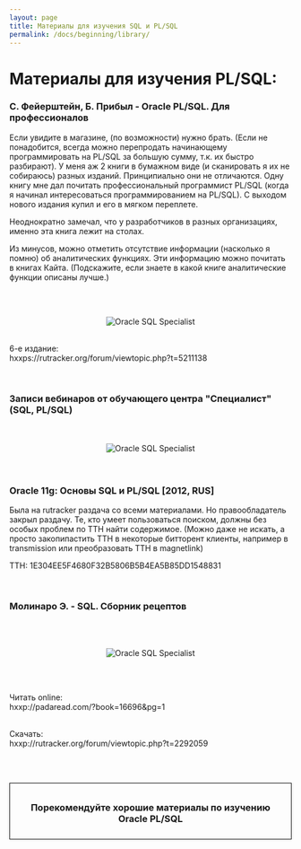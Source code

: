 ```yaml
---
layout: page
title: Материалы для изучения SQL и PL/SQL
permalink: /docs/beginning/library/
---
```


# Материалы для изучения PL/SQL:


### С. Фейерштейн, Б. Прибыл - Oracle PL/SQL. Для профессионалов

Если увидите в магазине, (по возможности) нужно брать. (Если не понадобится, всегда можно перепродать начинающему программировать на PL/SQL за большую сумму, т.к. их быстро разбирают). У меня аж 2 книги в бумажном виде (и сканировать я их не собираюсь) разных изданий. Принципиально они не отличаются. Одну книгу мне дал почитать профессиональный программист PL/SQL (когда я начинал интересоваться программированием на PL/SQL). С выходом нового издания купил и его в мягком переплете.


Неоднократно замечал, что у разработчиков в разных организациях, именно эта книга лежит на столах.


Из минусов, можно отметить отсутствие информации (насколько я помню) об аналитических функциях. Эти информацию можно почитать в книгах Кайта. (Подскажите, если знаете в какой книге аналитические функции описаны лучше.)

<br/><br/>

<div align="center">
	<img src="/website/docs/01-beginning/03-library/plsqlbook.jpg" border="0" alt="Oracle SQL Specialist">
</div>

<br/>

6-e издание:<br/>
hxxps://rutracker.org/forum/viewtopic.php?t=5211138


<br/>

### Записи вебинаров от обучающего центра "Специалист" (SQL, PL/SQL)


<br/>
<br/>

<div align="center">
	<img src="/website/docs/01-beginning/03-library/oracle-sql-plsql.png" border="0" alt="Oracle SQL Specialist">
</div>


<br/>
<br/>

### Oracle 11g: Основы SQL и PL/SQL [2012, RUS]

Была на rutracker раздача со всеми материалами. Но правообладатель закрыл раздачу. Те, кто умеет пользоваться поиском, должны без особых проблем по TTH найти содержимое. (Можно даже не искать, а просто закопипастить TTH в некоторые битторент клиенты, например в transmission или преобразовать TTH в magnetlink)


TTH: 1E304EE5F4680F32B5806B5B4EA5B85DD1548831


<br/>

### Молинаро Э. - SQL. Сборник рецептов

<br/><br/>

<div align="center">
	<img src="/website/docs/01-beginning/03-library/molinaro_sql_recepts.jpg" border="0" alt="Oracle SQL Specialist">
</div>

<br/><br/>

Читать online:<br/>
hxxp://padaread.com/?book=16696&pg=1<br/><br/>

Скачать:<br/>
hxxp://rutracker.org/forum/viewtopic.php?t=2292059<br/>


<br/><br/>

<div style="padding:10px; border:thin solid black;" align="center">

  <h3>Порекомендуйте хорошие материалы по изучению Oracle PL/SQL</h3>

</div>
